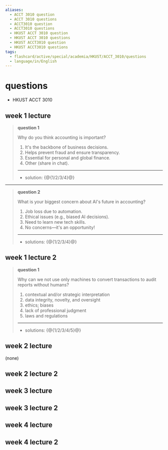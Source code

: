 ```yaml
---
aliases:
  - ACCT 3010 question
  - ACCT 3010 questions
  - ACCT3010 question
  - ACCT3010 questions
  - HKUST ACCT 3010 question
  - HKUST ACCT 3010 questions
  - HKUST ACCT3010 question
  - HKUST ACCT3010 questions
tags:
  - flashcard/active/special/academia/HKUST/ACCT_3010/questions
  - language/in/English
---
```


# questions

- HKUST ACCT 3010

## week 1 lecture

> __question 1__
>
> Why do you think accounting is important?
>
> 1. It's the backbone of business decisions.
> 2. Helps prevent fraud and ensure transparency.
> 3. Essential for personal and global finance.
> 4. Other \(share in chat\).
>
> ---
>
> - solution: {@{1/2/3/4}@}

---

> __question 2__
>
> What is your biggest concern about AI's future in accounting?
>
> 1. Job loss due to automation.
> 2. Ethical issues \(e.g., biased AI decisions\).
> 3. Need to learn new tech skills.
> 4. No concerns—it's an opportunity!
>
> ---
>
> - solutions: {@{1/2/3/4}@}

## week 1 lecture 2

> __question 1__
>
> Why can we not use only machines to convert transactions to audit reports without humans?
>
> 1. contextual and/or strategic interpretation
> 2. data integrity, novelty, and oversight
> 3. ethics; biases
> 4. lack of professional judgment
> 5. laws and regulations
>
> ---
>
> - solutions: {@{1/2/3/4/5}@}

## week 2 lecture

\(none\)

## week 2 lecture 2

## week 3 lecture

## week 3 lecture 2

## week 4 lecture

## week 4 lecture 2
